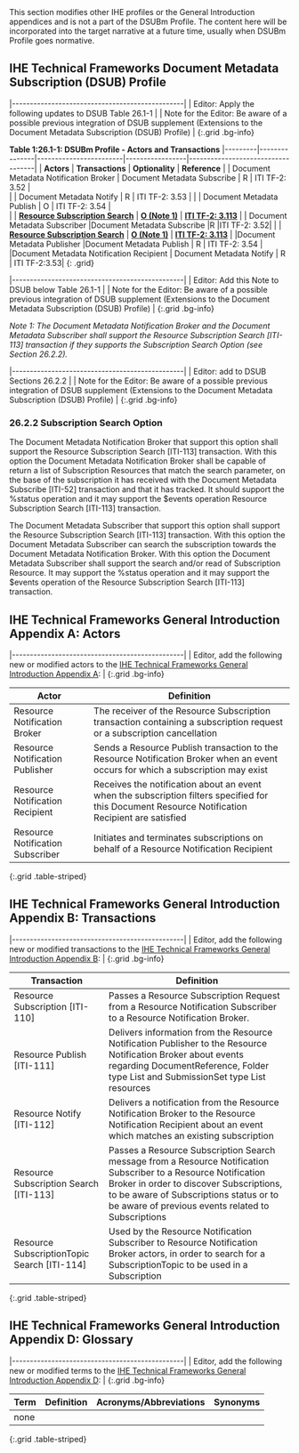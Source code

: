 <div markdown="1" class="stu-note">
This section modifies other IHE profiles or the General Introduction appendices and is not a part of the DSUBm Profile. The content here will be incorporated into the target narrative at a future time, usually when DSUBm Profile goes normative.
</div>

## IHE Technical Frameworks Document Metadata Subscription (DSUB) Profile

|------------------------------------------------|
| Editor: Apply the following updates to DSUB Table 26.1-1 |
| Note for the Editor: Be aware of a possible previous integration of DSUB supplement (Extensions to the Document Metadata Subscription (DSUB) Profile)  |
{:.grid .bg-info}

**Table 1:26.1-1: DSUBm Profile - Actors and Transactions**
|---------|---------------|------------------------|-----------------|-----------------------------------|
| **Actors**  | **Transactions**  | **Optionality**  |       **Reference**           |
| Document Metadata Notification Broker    | Document Metadata Subscribe    | R    | ITI TF-2: 3.52     |  
|                                          | Document Metadata Notify   | R    | ITI TF-2: 3.53     | 
|                                          | Document Metadata Publish    | O    | ITI TF-2: 3.54    |  
|                                          | **<u>Resource Subscription Search</u>** | **<u>O (Note 1)</u>**  | **<u>ITI TF-2: 3.113</u>**     | 
| Document Metadata Subscriber              |Document Metadata Subscribe |R |ITI TF-2: 3.52| 
|                                          | **<u>Resource Subscription Search</u>**   | **<u>O (Note 1)</u>**  | **<u>ITI TF-2: 3.113</u>**     | 
|Document Metadata Publisher |Document Metadata Publish | R | ITI TF-2: 3.54 |
|Document Metadata Notification Recipient | Document Metadata Notify | R | ITI TF-2:3.53|
{: .grid}

|------------------------------------------------|
| Editor: Add this Note to DSUB below Table 26.1-1 |
| Note for the Editor: Be aware of a possible previous integration of DSUB supplement (Extensions to the Document Metadata Subscription (DSUB) Profile)  |
{:.grid .bg-info}

*Note 1: The Document Metadata Notification Broker and the Document Metadata Subscriber shall support the Resource Subscription Search [ITI-113] transaction if they supports the Subscription Search Option (see Section 26.2.2).*

|------------------------------------------------|
| Editor: add to DSUB Sections 26.2.2  |
| Note for the Editor: Be aware of a possible previous integration of DSUB supplement (Extensions to the Document Metadata Subscription (DSUB) Profile)  |
{:.grid .bg-info}

### 26.2.2 Subscription Search Option

The Document Metadata Notification Broker that support this option shall support the Resource Subscription Search [ITI-113] transaction. With this option the Document Metadata Notification Broker shall be capable of return a list of Subscription Resources that match the search parameter, on the base of the subscription it has received with the Document Metadata Subscribe [ITI-52] transaction and that it has tracked. It should support the %status operation and it may support the $events operation Resource Subscription Search [ITI-113] transaction.

The Document Metadata Subscriber that support this option shall support the Resource Subscription Search [ITI-113] transaction. With this option the Document Metadata Subscriber can search the subscription towards the Document Metadata Notification Broker. With this option the Document Metadata Subscriber shall support the search and/or read of Subscription Resource. It may support the %status operation and it may support the $events operation of the Resource Subscription Search [ITI-113] transaction.

## IHE Technical Frameworks General Introduction Appendix A: Actors

|------------------------------------------------|
| Editor, add the following new or modified actors to the [IHE Technical Frameworks General Introduction Appendix A](https://profiles.ihe.net/GeneralIntro/ch-A.html): |
{:.grid .bg-info}

| Actor                            | Definition                                                                                |
| -------------------------------- | ------------------------------------------------------------------------------------------|
| Resource Notification Broker     | The receiver of the Resource Subscription transaction containing a subscription request or a subscription cancellation |
| Resource Notification Publisher  | Sends a Resource Publish transaction to the Resource Notification Broker when an event occurs for which a subscription may exist |
| Resource Notification Recipient  | Receives the notification about an event when the subscription filters specified for this Document Resource Notification Recipient are satisfied |
| Resource Notification Subscriber | Initiates and terminates subscriptions on behalf of a Resource Notification Recipient |
{:.grid .table-striped}

## IHE Technical Frameworks General Introduction Appendix B: Transactions

|------------------------------------------------|
| Editor, add the following new or modified transactions to the [IHE Technical Frameworks General Introduction Appendix B](https://profiles.ihe.net/GeneralIntro/ch-B.html): |
{:.grid .bg-info}

| Transaction                                 | Definition                                                                              |
| ------------------------------------------- | --------------------------------------------------------------------------------------- |
| Resource Subscription [ITI-110] | Passes a Resource Subscription Request from a Resource Notification Subscriber to a Resource Notification Broker. |
| Resource Publish [ITI-111] | Delivers information from the Resource Notification Publisher to the Resource Notification Broker about events regarding DocumentReference, Folder type List and SubmissionSet type List resources |
| Resource Notify [ITI-112] | Delivers a notification from the Resource Notification Broker to the Resource Notification Recipient about an event which matches an existing subscription |
| Resource Subscription Search [ITI-113] | Passes a Resource Subscription Search message from a Resource Notification Subscriber to a Resource Notification Broker in order to discover Subscriptions, to be aware of Subscriptions status or to be aware of previous events related to Subscriptions |
| Resource SubscriptionTopic Search [ITI-114] | Used by the Resource Notification Subscriber to Resource Notification Broker actors, in order to search for a SubscriptionTopic to be used in a Subscription |
{:.grid .table-striped}

## IHE Technical Frameworks General Introduction Appendix D: Glossary

|------------------------------------------------|
| Editor, add the following new or modified terms to the [IHE Technical Frameworks General Introduction Appendix D](https://profiles.ihe.net/GeneralIntro/ch-D.html): |
{:.grid .bg-info}

| Term                         | Definition                                                    | Acronyms/Abbreviations | Synonyms    |
| ---------------------------- | --------------------------------------------------------------| -----------------------| ------------|
| none |  |
{:.grid .table-striped}